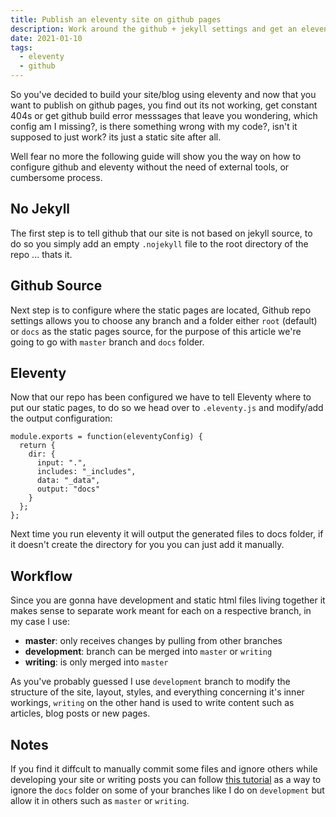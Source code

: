 ```yaml
---
title: Publish an eleventy site on github pages
description: Work around the github + jekyll settings and get an eleventy site up and running on githubpages
date: 2021-01-10
tags:
  - eleventy
  - github
---
```


So you've decided to build your site/blog using eleventy and now that you want to publish on github pages, you find out its not working, get constant 404s or get github build error messsages that leave you wondering, which config am I missing?, is there something wrong with my code?, isn't it supposed to just work? its just a static site after all.

Well fear no more the following guide will show you the way on how to configure github and eleventy without the need of external tools, or cumbersome process.

## No Jekyll
The first step is to tell github that our site is not based on jekyll source, to do so you simply add an empty `.nojekyll` file to the root directory of the repo ... thats it.

## Github Source
Next step is to configure where the static pages are located, Github repo settings allows you to choose any branch and a folder either `root` (default) or `docs` as the static pages source, for the purpose of this article we're going to go with `master` branch and `docs` folder.

## Eleventy
Now that our repo has been configured we have to tell Eleventy where to put our static pages, to do so we head over to `.eleventy.js` and modify/add the output configuration:

``` javascript/6
module.exports = function(eleventyConfig) {
  return {
    dir: {
      input: ".",
      includes: "_includes",
      data: "_data",
      output: "docs"
    }
  };
};
```

Next time you run eleventy it will output the generated files to docs folder, if it doesn't create the directory for you you can just add it manually.

## Workflow
Since you are gonna have development and static html files living together it makes sense to separate work meant for each on a respective branch, in my case I use:

* **master**: only receives changes by pulling from other branches
* **development**: branch can be merged into `master` or `writing`
* **writing**:  is only merged into `master`

As you've probably guessed I use `development` branch to modify the structure of the site, layout, styles, and everything concerning it's inner workings, `writing` on the other hand is used to write content such as articles, blog posts or new pages.

## Notes
If you find it diffcult to manually commit some files and ignore others while developing your site or writing posts you can follow [this tutorial](https://gist.github.com/wizioo/c89847c7894ede628071) as a way to ignore the `docs` folder on some of your branches like I do on `development` but allow it in others such as `master` or `writing`.

